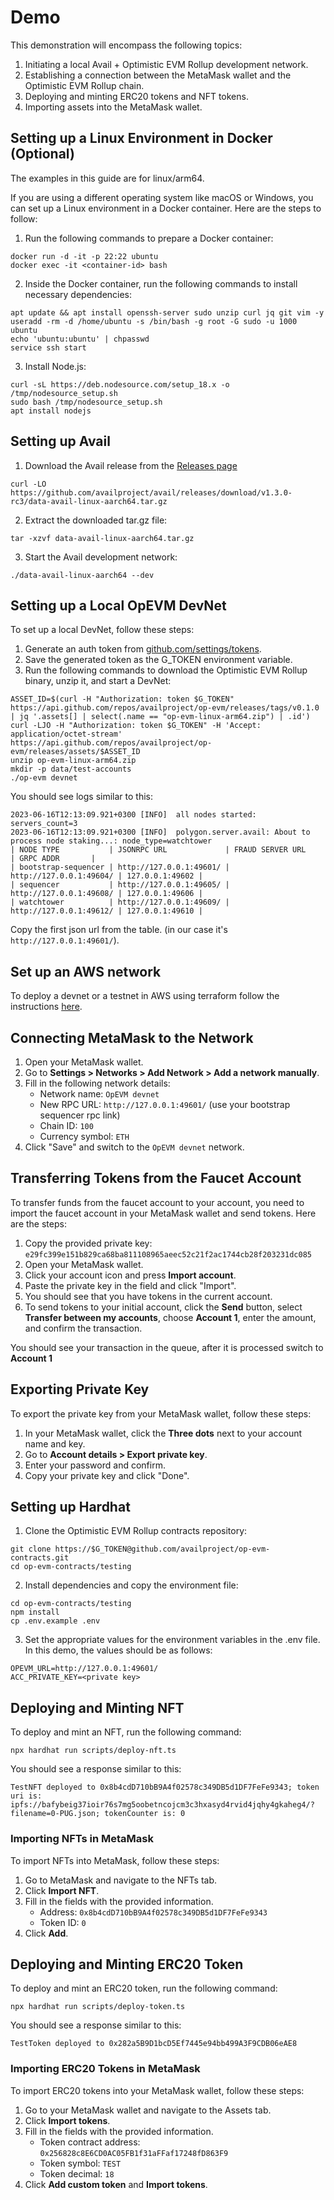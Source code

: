 # Demo

This demonstration will encompass the following topics:
1. Initiating a local Avail + Optimistic EVM Rollup development network.
2. Establishing a connection between the MetaMask wallet and the Optimistic EVM Rollup chain.
3. Deploying and minting ERC20 tokens and NFT tokens.
4. Importing assets into the MetaMask wallet.

## Setting up a Linux Environment in Docker (Optional)

The examples in this guide are for linux/arm64.

If you are using a different operating system like macOS or Windows, you can set up a Linux environment in a Docker container.
Here are the steps to follow:

1. Run the following commands to prepare a Docker container:
```shell
docker run -d -it -p 22:22 ubuntu
docker exec -it <container-id> bash
```
2. Inside the Docker container, run the following commands to install necessary dependencies:
```shell
apt update && apt install openssh-server sudo unzip curl jq git vim -y
useradd -rm -d /home/ubuntu -s /bin/bash -g root -G sudo -u 1000 ubuntu
echo 'ubuntu:ubuntu' | chpasswd
service ssh start
```
3. Install Node.js:
```shell
curl -sL https://deb.nodesource.com/setup_18.x -o /tmp/nodesource_setup.sh
sudo bash /tmp/nodesource_setup.sh
apt install nodejs
```

## Setting up Avail

1. Download the Avail release from the [Releases page](https://github.com/availproject/avail/releases)
```shell
curl -LO https://github.com/availproject/avail/releases/download/v1.3.0-rc3/data-avail-linux-aarch64.tar.gz
```

2. Extract the downloaded tar.gz file:
```shell
tar -xzvf data-avail-linux-aarch64.tar.gz
```
3. Start the Avail development network:
```shell
./data-avail-linux-aarch64 --dev
```

## Setting up a Local OpEVM DevNet

To set up a local DevNet, follow these steps:
1. Generate an auth token from [github.com/settings/tokens](github.com/settings/tokens).
2. Save the generated token as the G_TOKEN environment variable.
3. Run the following commands to download the Optimistic EVM Rollup binary, unzip it, and start a DevNet:
```shell
ASSET_ID=$(curl -H "Authorization: token $G_TOKEN" https://api.github.com/repos/availproject/op-evm/releases/tags/v0.1.0 | jq '.assets[] | select(.name == "op-evm-linux-arm64.zip") | .id')
curl -LJO -H "Authorization: token $G_TOKEN" -H 'Accept: application/octet-stream' https://api.github.com/repos/availproject/op-evm/releases/assets/$ASSET_ID
unzip op-evm-linux-arm64.zip
mkdir -p data/test-accounts
./op-evm devnet
```

You should see logs similar to this:
```
2023-06-16T12:13:09.921+0300 [INFO]  all nodes started: servers_count=3
2023-06-16T12:13:09.921+0300 [INFO]  polygon.server.avail: About to process node staking...: node_type=watchtower
| NODE TYPE           | JSONRPC URL             | FRAUD SERVER URL        | GRPC ADDR       |
| bootstrap-sequencer | http://127.0.0.1:49601/ | http://127.0.0.1:49604/ | 127.0.0.1:49602 |
| sequencer           | http://127.0.0.1:49605/ | http://127.0.0.1:49608/ | 127.0.0.1:49606 |
| watchtower          | http://127.0.0.1:49609/ | http://127.0.0.1:49612/ | 127.0.0.1:49610 |
```
Copy the first json url from the table. (in our case it's `http://127.0.0.1:49601/`).

## Set up an AWS network

To deploy a devnet or a testnet in AWS using terraform follow the instructions [here](../deployment/readme.md).

## Connecting MetaMask to the Network

1. Open your MetaMask wallet.
2. Go to **Settings > Networks > Add Network > Add a network manually**.
3. Fill in the following network details:
    - Network name: `OpEVM devnet`
    - New RPC URL: `http://127.0.0.1:49601/` (use your bootstrap sequencer rpc link)
    - Chain ID: `100`
    - Currency symbol: `ETH`
4. Click "Save" and switch to the `OpEVM devnet` network.

## Transferring Tokens from the Faucet Account

To transfer funds from the faucet account to your account, you need to import the faucet account in your MetaMask wallet and send tokens. Here are the steps:
1. Copy the provided private key: `e29fc399e151b829ca68ba811108965aeec52c21f2ac1744cb28f203231dc085`
2. Open your MetaMask wallet.
3. Click your account icon and press **Import account**.
4. Paste the private key in the field and click "Import".
5. You should see that you have tokens in the current account.
6. To send tokens to your initial account, click the **Send** button, select **Transfer between my accounts**, choose **Account 1**, enter the amount, and confirm the transaction.

You should see your transaction in the queue, after it is processed switch to **Account 1**

## Exporting Private Key

To export the private key from your MetaMask wallet, follow these steps:
1. In your MetaMask wallet, click the **Three dots** next to your account name and key.
2. Go to **Account details > Export private key**.
3. Enter your password and confirm.
4. Copy your private key and click "Done".

## Setting up Hardhat

1. Clone the Optimistic EVM Rollup contracts repository:
```shell
git clone https://$G_TOKEN@github.com/availproject/op-evm-contracts.git
cd op-evm-contracts/testing
```
2. Install dependencies and copy the environment file:
```shell
cd op-evm-contracts/testing
npm install
cp .env.example .env
```
3. Set the appropriate values for the environment variables in the .env file. In this demo, the values should be as follows:
```shell
OPEVM_URL=http://127.0.0.1:49601/
ACC_PRIVATE_KEY=<private key>
```

## Deploying and Minting NFT

To deploy and mint an NFT, run the following command:
```shell
npx hardhat run scripts/deploy-nft.ts
```
You should see a response similar to this:
```
TestNFT deployed to 0x8b4cdD710bB9A4f02578c349DB5d1DF7FeFe9343; token uri is: ipfs://bafybeig37ioir76s7mg5oobetncojcm3c3hxasyd4rvid4jqhy4gkaheg4/?filename=0-PUG.json; tokenCounter is: 0
```

### Importing NFTs in MetaMask

To import NFTs into MetaMask, follow these steps:
1. Go to MetaMask and navigate to the NFTs tab.
2. Click **Import NFT**.
3. Fill in the fields with the provided information.
    - Address: `0x8b4cdD710bB9A4f02578c349DB5d1DF7FeFe9343`
    - Token ID: `0`
4. Click **Add**.

## Deploying and Minting ERC20 Token

To deploy and mint an ERC20 token, run the following command:
```shell
npx hardhat run scripts/deploy-token.ts
```

You should see a response similar to this:
```
TestToken deployed to 0x282a5B9D1bcD5Ef7445e94bb499A3F9CDB06eAE8
```

### Importing ERC20 Tokens in MetaMask

To import ERC20 tokens into your MetaMask wallet, follow these steps:
1. Go to your MetaMask wallet and navigate to the Assets tab.
2. Click **Import tokens**.
3. Fill in the fields with the provided information.
    - Token contract address: `0x256828c8E6CD0AC05FB1f31aFFaf17248fD863F9`
    - Token symbol: `TEST`
    - Token decimal: `18`
4. Click **Add custom token** and **Import tokens**.
